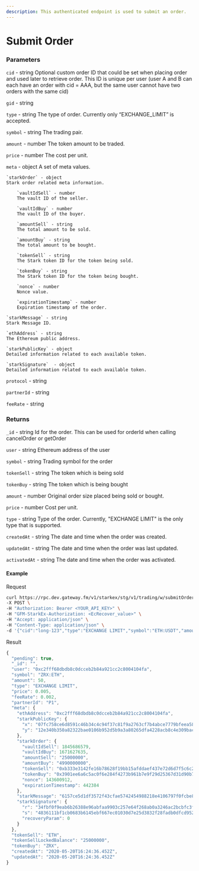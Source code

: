 ```yaml
---
description: This authenticated endpoint is used to submit an order.
---
```

# Submit Order

### **Parameters**
`cid` - string
Optional custom order ID that could be set when placing order and used later to retrieve order. This ID is unique per user (user A and B can each have an order with cid = AAA, but the same user cannot have two orders with the same cid)

`gid` - string

`type` - string
The type of order. Currently only “EXCHANGE_LIMIT” is accepted.

`symbol` - string
The trading pair.

`amount` - number
The token amount to be traded.

`price` - number
The cost per unit.

`meta` - object
A set of meta values.

    `starkOrder` - object
    Stark order related meta information.

        `vaultIdSell` - number
        The vault ID of the seller.

        `vaultIdBuy` - number
        The vault ID of the buyer.
        
        `amountSell` - string
        The total amount to be sold.
        
        `amountBuy` - string
        The total amount to be bought.
        
        `tokenSell` - string
        The Stark token ID for the token being sold.
        
        `tokenBuy` - string
        The Stark token ID for the token being bought.
        
        `nonce` - number
        Nonce value.
        
        `expirationTimestamp` - number
        Expiration timestamp of the order.

    `starkMessage` - string
    Stark Message ID.
    
    `ethAddress` - string
    The Ethereum public address.
    
    `starkPublicKey` - object
    Detailed information related to each available token.
    
    `starkSignature`  - object
    Detailed information related to each available token.

`protocol` - string

`partnerId` - string

`feeRate` - string

### **Returns**
`_id` - string
Id for the order. This can be used for orderId when calling cancelOrder or getOrder

`user` - string
Ethereum address of the user

`symbol` - string
Trading symbol for the order

`tokenSell` - string
The token which is being sold

`tokenBuy` - string
The token which is being bought

`amount` - number
Original order size placed being sold or bought.

`price` - number
Cost per unit.

`type` - string
Type of the order. Currently, "EXCHANGE LIMIT" is the only type that is supported.

`createdAt` - string
The date and time when the order was created.

`updatedAt` - string
The date and time when the order was last updated.

`activatedAt` - string
The date and time when the order was activated.
#### **Example**

Request

```bash
curl https://rpc.dev.gateway.fm/v1/starkex/stg/v1/trading/w/submitOrder \
-X POST \
-H "Authorization: Bearer <YOUR_API_KEY>" \
-H "GFM-StarkEx-Authorization: <EcRecover_value>" \
-H "Accept: application/json" \
-H "Content-Type: application/json" \
-d '{"cid":"long-123","type":"EXCHANGE LIMIT","symbol":"ETH:USDT","amount":0.1,"price":1000,"meta":{"starkOrder":{"vaultIdSell":1000002,"vaultIdBuy":1000001,"amountSell":"97400000","amountBuy":"100000000000000000","tokenSell":"0x2","tokenBuy":"0x1","nonce":0,"expirationTimestamp":438947},"starkMessage":"597f31e19f2273413833ed1408edd7a2c60e9f82422852a1be7d11049be3268","ethAddress":"0x341E46a49F15785373edE443Df0220DEa6a41Bbc","starkPublicKey":{"x":"6d840e6d0ecfcbcfa83c0f704439e16c69383d93f51427feb9a4f2d21fbe075","y":"58f7ce5eb6eb5bd24f70394622b1f4d2c54ebca317a3e61bf9f349dccf166cf"},"starkSignature":{"r":"5d14357fcf8f489218de0855267c6f64bc463135debf62680ad796e63cd6d3b","s":"786ab874d91e3a5871134955fcb768914754760a0ada326af67f758f32819cf","recoveryParam":0}},"feeRate":0.1}' '
```


Result

```javascript
{
  "pending": true,
  "_id": "",
  "user": "0xc2fff68dbdb8c0dcceb2b84a921cc2c8004104fa",
  "symbol": "ZRX:ETH",
  "amount": 50,
  "type": "EXCHANGE LIMIT",
  "price": 0.005,
  "feeRate": 0.002,
  "partnerId": "P1",
  "meta": {
    "ethAddress": "0xc2fff68dbdb8c0dcceb2b84a921cc2c8004104fa",
    "starkPublicKey": {
      "x": "07fc758ce6d8591c46b34c4c94f37c81f9a2763cf7b4abce7779bfeea582a754",
      "y": "12e340b350a82322bae0106b952d5b9a3a80265dfa4228acb8c4e309bacd826"
    },
    "starkOrder": {
      "vaultIdSell": 1845686579,
      "vaultIdBuy": 1671627635,
      "amountSell": "25000000",
      "amountBuy": "4990000000",
      "tokenSell": "0xb333e3142fe16b78628f19bb15afddaef437e72d6d7f5c6c20c6801a27fba6",
      "tokenBuy": "0x3901ee6a6c5ac0f6e284f4273b961b7e9f29d25367d31d90b75820473a202f7",
      "nonce": 143600912,
      "expirationTimestamp": 442384
    },
    "starkMessage": "6157ce5d1df3572f43cfae5742454988218e4106797f0fcbe820a984215803e",
    "starkSignature": {
      "r": "34fbf0f9eab6b26388e96abfaa9903c257e64f268ab0a3246ac2bcbfc3f5154",
      "s": "4836111bf1cb0683b6145ebf667ec01030d7e25d3832f28fadb0dfcd9522b43",
      "recoveryParam": 0
    }
  },
  "tokenSell": "ETH",
  "tokenSellLockedBalance": "25000000",
  "tokenBuy": "ZRX",
  "createdAt": "2020-05-20T16:24:36.452Z",
  "updatedAt": "2020-05-20T16:24:36.452Z"
}
```
